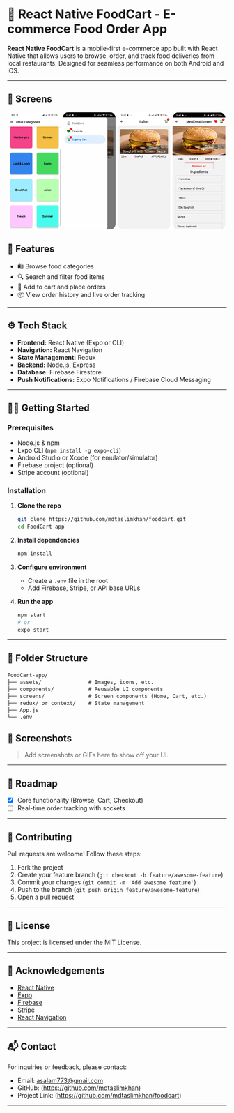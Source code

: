 # 🍕 React Native FoodCart - E-commerce Food Order App

**React Native FoodCart** is a mobile-first e-commerce app built with React Native that allows users to browse, order, and track food deliveries from local restaurants. Designed for seamless performance on both Android and iOS.

---

## 🚀 Screens

![Images!](assets/foodcart.png)

## 📱 Features

- 🛍️ Browse food categories
- 🔍 Search and filter food items
- 🧺 Add to cart and place orders
- 📦 View order history and live order tracking

---

## ⚙️ Tech Stack

- **Frontend:** React Native (Expo or CLI)
- **Navigation:** React Navigation
- **State Management:** Redux
- **Backend:** Node.js, Express
- **Database:** Firebase Firestore
- **Push Notifications:** Expo Notifications / Firebase Cloud Messaging

---

## 🧑‍💻 Getting Started

### Prerequisites

- Node.js & npm
- Expo CLI (`npm install -g expo-cli`)
- Android Studio or Xcode (for emulator/simulator)
- Firebase project (optional)
- Stripe account (optional)

### Installation

1. **Clone the repo**
   ```bash
   git clone https://github.com/mdtaslimkhan/foodcart.git
   cd FoodCart-app
   ```

2. **Install dependencies**
   ```bash
   npm install
   ```

3. **Configure environment**
   - Create a `.env` file in the root
   - Add Firebase, Stripe, or API base URLs

4. **Run the app**
   ```bash
   npm start
   # or
   expo start
   ```

---

## 📁 Folder Structure

```
FoodCart-app/
├── assets/               # Images, icons, etc.
├── components/           # Reusable UI components
├── screens/              # Screen components (Home, Cart, etc.)
├── redux/ or context/    # State management
├── App.js
└── .env
```


## 📸 Screenshots

> Add screenshots or GIFs here to show off your UI.

---

## 🚀 Roadmap

- [x] Core functionality (Browse, Cart, Checkout)
- [ ] Real-time order tracking with sockets

---

## 🤝 Contributing

Pull requests are welcome! Follow these steps:

1. Fork the project
2. Create your feature branch (`git checkout -b feature/awesome-feature`)
3. Commit your changes (`git commit -m 'Add awesome feature'`)
4. Push to the branch (`git push origin feature/awesome-feature`)
5. Open a pull request

---

## 📄 License

This project is licensed under the MIT License.

---

## 🙌 Acknowledgements

- [React Native](https://reactnative.dev/)
- [Expo](https://expo.dev/)
- [Firebase](https://firebase.google.com/)
- [Stripe](https://stripe.com/)
- [React Navigation](https://reactnavigation.org/)

---

## 📬 Contact

For inquiries or feedback, please contact:

- Email: asalam773@gmail.com
- GitHub: (https://github.com/mdtaslimkhan)
- Project Link: (https://github.com/mdtaslimkhan/foodcart)

---


